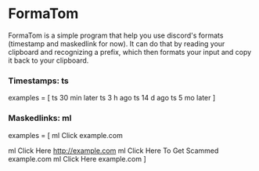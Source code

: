 # FormaTom

FormaTom is a simple program that help you use discord's formats (timestamp and maskedlink for now).
It can do that by reading your clipboard and recognizing a prefix, which then formats your input and copy it back to your clipboard.

### Timestamps: ts
examples = [
ts 30 min later
ts 3 h ago
ts 14 d ago
ts 5 mo later
]

### Maskedlinks: ml
examples = [
ml Click example.com

ml Click Here http://example.com
ml Click Here To Get Scammed example.com
ml Click Here example.com
]
